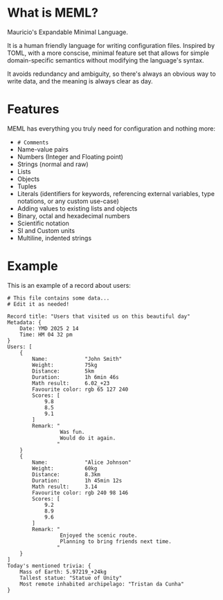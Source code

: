 # What is MEML?

Mauricio's Expandable Minimal Language.

It is a human friendly language for writing configuration files.
Inspired by TOML, with a more conscise, minimal feature set that allows for
simple domain-specific semantics without modifying the language's syntax.

It avoids redundancy and ambiguity, so there's always an obvious way to write data,
and the meaning is always clear as day.

# Features

MEML has everything you truly need for configuration and nothing more:
- `# Comments`
- Name-value pairs
- Numbers (Integer and Floating point)
- Strings (normal and raw)
- Lists
- Objects
- Tuples
- Literals (identifiers for keywords, referencing external variables, type notations, or any custom use-case)
- Adding values to existing lists and objects
- Binary, octal and hexadecimal numbers
- Scientific notation
- SI and Custom units
- Multiline, indented strings

# Example

This is an example of a record about users:

```meml
# This file contains some data...
# Edit it as needed!

Record title: "Users that visited us on this beautiful day"
Metadata: {
    Date: YMD 2025 2 14
    Time: HM 04 32 pm
}
Users: [
    {
        Name:            "John Smith"
        Weight:          75kg
        Distance:        5km
        Duration:        1h 6min 46s
        Math result:     6.02_+23
        Favourite color: rgb 65 127 240
        Scores: [
            9.8
            8.5
            9.1
        ]
        Remark: "
                 Was fun.
                 Would do it again.
                "
    }
    {
        Name:            "Alice Johnson"
        Weight:          60kg
        Distance:        8.3km
        Duration:        1h 45min 12s
        Math result:     3.14
        Favourite color: rgb 240 98 146
        Scores: [
            9.2
            8.9
            9.6
        ]
        Remark: "
                 Enjoyed the scenic route.
                 Planning to bring friends next time.
                "
    }
]
Today's mentioned trivia: {
    Mass of Earth: 5.97219_+24kg
    Tallest statue: "Statue of Unity"
    Most remote inhabited archipelago: "Tristan da Cunha"
}
```